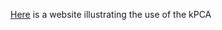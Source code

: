 [Here](https://alexandredabyseesaram.github.io/Non-linear_ROM/) is a website illustrating the use of the kPCA